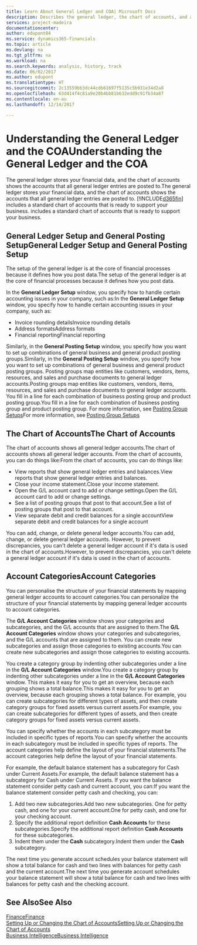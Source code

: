 ```yaml
---
title: Learn About General Ledger and COA| Microsoft Docs
description: Describes the general ledger, the chart of accounts, and account categories.
services: project-madeira
documentationcenter: 
author: edupont04
ms.service: dynamics365-financials
ms.topic: article
ms.devlang: na
ms.tgt_pltfrm: na
ms.workload: na
ms.search.keywords: analysis, history, track
ms.date: 06/02/2017
ms.author: edupont
ms.translationtype: HT
ms.sourcegitcommit: 2c13559bb3dc44cdb61697f5135c5b931e34d2a8
ms.openlocfilehash: 63d414f4c81a9e20b4bb81b632edd9c91fb34a87
ms.contentlocale: en-au
ms.lasthandoff: 12/14/2017

---
```

# <a name="understanding-the-general-ledger-and-the-coa"></a><span data-ttu-id="0ec9c-103">Understanding the General Ledger and the COA</span><span class="sxs-lookup"><span data-stu-id="0ec9c-103">Understanding the General Ledger and the COA</span></span>
<span data-ttu-id="0ec9c-104">The general ledger stores your financial data, and the chart of accounts shows the accounts that all general ledger entries are posted to.</span><span class="sxs-lookup"><span data-stu-id="0ec9c-104">The general ledger stores your financial data, and the chart of accounts shows the accounts that all general ledger entries are posted to.</span></span> [!INCLUDE[d365fin](includes/d365fin_md.md)]<span data-ttu-id="0ec9c-105"> includes a standard chart of accounts that is ready to support your business.</span><span class="sxs-lookup"><span data-stu-id="0ec9c-105"> includes a standard chart of accounts that is ready to support your business.</span></span>

## <a name="general-ledger-setup-and-general-posting-setup"></a><span data-ttu-id="0ec9c-106">General Ledger Setup and General Posting Setup</span><span class="sxs-lookup"><span data-stu-id="0ec9c-106">General Ledger Setup and General Posting Setup</span></span>
<span data-ttu-id="0ec9c-107">The setup of the general ledger is at the core of financial processes because it defines how you post data.</span><span class="sxs-lookup"><span data-stu-id="0ec9c-107">The setup of the general ledger is at the core of financial processes because it defines how you post data.</span></span>  

<span data-ttu-id="0ec9c-108">In the **General Ledger Setup** window, you specify how to handle certain accounting issues in your company, such as:</span><span class="sxs-lookup"><span data-stu-id="0ec9c-108">In the **General Ledger Setup** window, you specify how to handle certain accounting issues in your company, such as:</span></span>  

* <span data-ttu-id="0ec9c-109">Invoice rounding details</span><span class="sxs-lookup"><span data-stu-id="0ec9c-109">Invoice rounding details</span></span>  
* <span data-ttu-id="0ec9c-110">Address formats</span><span class="sxs-lookup"><span data-stu-id="0ec9c-110">Address formats</span></span>  
* <span data-ttu-id="0ec9c-111">Financial reporting</span><span class="sxs-lookup"><span data-stu-id="0ec9c-111">Financial reporting</span></span>  

<span data-ttu-id="0ec9c-112">Similarly, in the **General Posting Setup** window, you specify how you want to set up combinations of general business and general product posting groups.</span><span class="sxs-lookup"><span data-stu-id="0ec9c-112">Similarly, in the **General Posting Setup** window, you specify how you want to set up combinations of general business and general product posting groups.</span></span> <span data-ttu-id="0ec9c-113">Posting groups map entities like customers, vendors, items, resources, and sales and purchase documents to general ledger accounts.</span><span class="sxs-lookup"><span data-stu-id="0ec9c-113">Posting groups map entities like customers, vendors, items, resources, and sales and purchase documents to general ledger accounts.</span></span> <span data-ttu-id="0ec9c-114">You fill in a line for each combination of business posting group and product posting group.</span><span class="sxs-lookup"><span data-stu-id="0ec9c-114">You fill in a line for each combination of business posting group and product posting group.</span></span> <span data-ttu-id="0ec9c-115">For more information, see [Posting Group Setups](finance-posting-groups.md)</span><span class="sxs-lookup"><span data-stu-id="0ec9c-115">For more information, see [Posting Group Setups](finance-posting-groups.md)</span></span>  

## <a name="the-chart-of-accounts"></a><span data-ttu-id="0ec9c-116">The Chart of Accounts</span><span class="sxs-lookup"><span data-stu-id="0ec9c-116">The Chart of Accounts</span></span>
<span data-ttu-id="0ec9c-117">The chart of accounts shows all general ledger accounts.</span><span class="sxs-lookup"><span data-stu-id="0ec9c-117">The chart of accounts shows all general ledger accounts.</span></span> <span data-ttu-id="0ec9c-118">From the chart of accounts, you can do things like:</span><span class="sxs-lookup"><span data-stu-id="0ec9c-118">From the chart of accounts, you can do things like:</span></span>  

* <span data-ttu-id="0ec9c-119">View reports that show general ledger entries and balances.</span><span class="sxs-lookup"><span data-stu-id="0ec9c-119">View reports that show general ledger entries and balances.</span></span>  
* <span data-ttu-id="0ec9c-120">Close your income statement.</span><span class="sxs-lookup"><span data-stu-id="0ec9c-120">Close your income statement.</span></span>  
* <span data-ttu-id="0ec9c-121">Open the G/L account card to add or change settings.</span><span class="sxs-lookup"><span data-stu-id="0ec9c-121">Open the G/L account card to add or change settings.</span></span>  
* <span data-ttu-id="0ec9c-122">See a list of posting groups that post to that account.</span><span class="sxs-lookup"><span data-stu-id="0ec9c-122">See a list of posting groups that post to that account.</span></span>
* <span data-ttu-id="0ec9c-123">View separate debit and credit balances for a single account</span><span class="sxs-lookup"><span data-stu-id="0ec9c-123">View separate debit and credit balances for a single account</span></span>  

<span data-ttu-id="0ec9c-124">You can add, change, or delete general ledger accounts.</span><span class="sxs-lookup"><span data-stu-id="0ec9c-124">You can add, change, or delete general ledger accounts.</span></span> <span data-ttu-id="0ec9c-125">However, to prevent discrepancies, you can't delete a general ledger account if it's data is used in the chart of accounts.</span><span class="sxs-lookup"><span data-stu-id="0ec9c-125">However, to prevent discrepancies, you can't delete a general ledger account if it's data is used in the chart of accounts.</span></span>  

## <a name="account-categories"></a><span data-ttu-id="0ec9c-126">Account Categories</span><span class="sxs-lookup"><span data-stu-id="0ec9c-126">Account Categories</span></span>
<span data-ttu-id="0ec9c-127">You can personalise the structure of your financial statements by mapping general ledger accounts to account categories.</span><span class="sxs-lookup"><span data-stu-id="0ec9c-127">You can personalize the structure of your financial statements by mapping general ledger accounts to account categories.</span></span>  

<span data-ttu-id="0ec9c-128">The **G/L Account Categories** window shows your categories and subcategories, and the G/L accounts that are assigned to them.</span><span class="sxs-lookup"><span data-stu-id="0ec9c-128">The **G/L Account Categories** window shows your categories and subcategories, and the G/L accounts that are assigned to them.</span></span> <span data-ttu-id="0ec9c-129">You can create new subcategories and assign those categories to existing accounts.</span><span class="sxs-lookup"><span data-stu-id="0ec9c-129">You can create new subcategories and assign those categories to existing accounts.</span></span>  

<span data-ttu-id="0ec9c-130">You create a category group by indenting other subcategories under a line in the **G/L Account Categories** window.</span><span class="sxs-lookup"><span data-stu-id="0ec9c-130">You create a category group by indenting other subcategories under a line in the **G/L Account Categories** window.</span></span> <span data-ttu-id="0ec9c-131">This makes it easy for you to get an overview, because each grouping shows a total balance.</span><span class="sxs-lookup"><span data-stu-id="0ec9c-131">This makes it easy for you to get an overview, because each grouping shows a total balance.</span></span> <span data-ttu-id="0ec9c-132">For example, you can create subcategories for different types of assets, and then create category groups for fixed assets versus current assets.</span><span class="sxs-lookup"><span data-stu-id="0ec9c-132">For example, you can create subcategories for different types of assets, and then create category groups for fixed assets versus current assets.</span></span>  

<span data-ttu-id="0ec9c-133">You can specify whether the accounts in each subcategory must be included in specific types of reports.</span><span class="sxs-lookup"><span data-stu-id="0ec9c-133">You can specify whether the accounts in each subcategory must be included in specific types of reports.</span></span> <span data-ttu-id="0ec9c-134">The account categories help define the layout of your financial statements.</span><span class="sxs-lookup"><span data-stu-id="0ec9c-134">The account categories help define the layout of your financial statements.</span></span>  

<span data-ttu-id="0ec9c-135">For example, the default balance statement has a subcategory for Cash under Current Assets.</span><span class="sxs-lookup"><span data-stu-id="0ec9c-135">For example, the default balance statement has a subcategory for Cash under Current Assets.</span></span> <span data-ttu-id="0ec9c-136">If you want the balance statement consider petty cash and current account, you can:</span><span class="sxs-lookup"><span data-stu-id="0ec9c-136">If you want the balance statement consider petty cash and checking, you can:</span></span>  

1. <span data-ttu-id="0ec9c-137">Add two new subcategories.</span><span class="sxs-lookup"><span data-stu-id="0ec9c-137">Add two new subcategories.</span></span> <span data-ttu-id="0ec9c-138">One for petty cash, and one for your current account.</span><span class="sxs-lookup"><span data-stu-id="0ec9c-138">One for petty cash, and one for your checking account.</span></span>  
2. <span data-ttu-id="0ec9c-139">Specify the additional report definition **Cash Accounts** for these subcategories.</span><span class="sxs-lookup"><span data-stu-id="0ec9c-139">Specify the additional report definition **Cash Accounts** for these subcategories.</span></span>  
3. <span data-ttu-id="0ec9c-140">Indent them under the **Cash** subcategory.</span><span class="sxs-lookup"><span data-stu-id="0ec9c-140">Indent them under the **Cash** subcategory.</span></span>  

<span data-ttu-id="0ec9c-141">The next time you generate account schedules your balance statement will show a total balance for cash and two lines with balances for petty cash and the current account.</span><span class="sxs-lookup"><span data-stu-id="0ec9c-141">The next time you generate account schedules your balance statement will show a total balance for cash and two lines with balances for petty cash and the checking account.</span></span>  

## <a name="see-also"></a><span data-ttu-id="0ec9c-142">See Also</span><span class="sxs-lookup"><span data-stu-id="0ec9c-142">See Also</span></span>
[<span data-ttu-id="0ec9c-143">Finance</span><span class="sxs-lookup"><span data-stu-id="0ec9c-143">Finance</span></span>](finance.md)  
[<span data-ttu-id="0ec9c-144">Setting Up or Changing the Chart of Accounts</span><span class="sxs-lookup"><span data-stu-id="0ec9c-144">Setting Up or Changing the Chart of Accounts</span></span>](finance-setup-chart-accounts.md)  
[<span data-ttu-id="0ec9c-145">Business Intelligence</span><span class="sxs-lookup"><span data-stu-id="0ec9c-145">Business Intelligence</span></span>](bi.md)  

